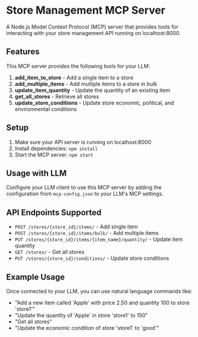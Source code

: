 # Store Management MCP Server

A Node.js Model Context Protocol (MCP) server that provides tools for interacting with your store management API running on localhost:8000.

## Features

This MCP server provides the following tools for your LLM:

1. **add_item_to_store** - Add a single item to a store
2. **add_multiple_items** - Add multiple items to a store in bulk
3. **update_item_quantity** - Update the quantity of an existing item
4. **get_all_stores** - Retrieve all stores
5. **update_store_conditions** - Update store economic, political, and environmental conditions

## Setup

1. Make sure your API server is running on localhost:8000
2. Install dependencies: `npm install`
3. Start the MCP server: `npm start`

## Usage with LLM

Configure your LLM client to use this MCP server by adding the configuration from `mcp-config.json` to your LLM's MCP settings.

## API Endpoints Supported

- `POST /stores/{store_id}/items/` - Add single item
- `POST /stores/{store_id}/items/bulk/` - Add multiple items
- `PUT /stores/{store_id}/items/{item_name}/quantity/` - Update item quantity
- `GET /stores/` - Get all stores
- `PUT /stores/{store_id}/conditions/` - Update store conditions

## Example Usage

Once connected to your LLM, you can use natural language commands like:

- "Add a new item called 'Apple' with price 2.50 and quantity 100 to store 'store1'"
- "Update the quantity of 'Apple' in store 'store1' to 150"
- "Get all stores"
- "Update the economic condition of store 'store1' to 'good'"
